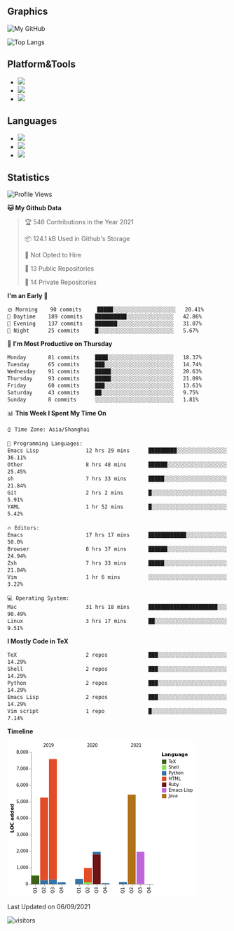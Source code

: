 ## Graphics

![My GitHub](https://github-readme-stats.vercel.app/api?username=SteamedFish&count_private=true&show_icons=true&theme=buefy&include_all_commits=false)

![Top Langs](https://github-readme-stats.vercel.app/api/top-langs/?username=SteamedFish&theme=buefy&hide=ruby&count_private=true&show_icons=true&layout=compact)

## Platform&Tools

* [![](https://img.shields.io/badge/ArchLinux--purple?style=flat-square&logo=ArchLinux)](https://www.archlinux.org/)
* [![](https://img.shields.io/badge/Gentoo-testing-purple?style=flat-square&logo=Gentoo)](https://www.gentoo.org/)
* [![](https://img.shields.io/badge/Doom%20Emacs-28-blue?style=flat-square&logo=Gnu%20emacs&logoColor=white)](https://www.gnu.org/software/emacs/)

## Languages

* [![](https://img.shields.io/badge/-Python-3776AB?style=flat-square&logo=python&logoColor=white)](https://www.python.org/)
* [![](https://img.shields.io/badge/-Bash-00ADD8?style=flat-square&logo=Gnu-bash&logoColor=white)](https://www.gnu.org/software/bash/)
* [![](https://img.shields.io/badge/-Go-00ADD8?style=flat-square&logo=go&logoColor=white)](https://golang.org/)

## Statistics

<!--START_SECTION:waka-->
![Profile Views](http://img.shields.io/badge/Profile%20Views-14-blue)

**🐱 My Github Data** 

> 🏆 546 Contributions in the Year 2021
 > 
> 📦 124.1 kB Used in Github's Storage 
 > 
> 🚫 Not Opted to Hire
 > 
> 📜 13 Public Repositories 
 > 
> 🔑 14 Private Repositories  
 > 
**I'm an Early 🐤** 

```text
🌞 Morning    90 commits     █████░░░░░░░░░░░░░░░░░░░░   20.41% 
🌆 Daytime    189 commits    ██████████░░░░░░░░░░░░░░░   42.86% 
🌃 Evening    137 commits    ███████░░░░░░░░░░░░░░░░░░   31.07% 
🌙 Night      25 commits     █░░░░░░░░░░░░░░░░░░░░░░░░   5.67%

```
📅 **I'm Most Productive on Thursday** 

```text
Monday       81 commits     ████░░░░░░░░░░░░░░░░░░░░░   18.37% 
Tuesday      65 commits     ███░░░░░░░░░░░░░░░░░░░░░░   14.74% 
Wednesday    91 commits     █████░░░░░░░░░░░░░░░░░░░░   20.63% 
Thursday     93 commits     █████░░░░░░░░░░░░░░░░░░░░   21.09% 
Friday       60 commits     ███░░░░░░░░░░░░░░░░░░░░░░   13.61% 
Saturday     43 commits     ██░░░░░░░░░░░░░░░░░░░░░░░   9.75% 
Sunday       8 commits      ░░░░░░░░░░░░░░░░░░░░░░░░░   1.81%

```


📊 **This Week I Spent My Time On** 

```text
⌚︎ Time Zone: Asia/Shanghai

💬 Programming Languages: 
Emacs Lisp               12 hrs 29 mins      █████████░░░░░░░░░░░░░░░░   36.11% 
Other                    8 hrs 48 mins       ██████░░░░░░░░░░░░░░░░░░░   25.45% 
sh                       7 hrs 33 mins       █████░░░░░░░░░░░░░░░░░░░░   21.84% 
Git                      2 hrs 2 mins        █░░░░░░░░░░░░░░░░░░░░░░░░   5.91% 
YAML                     1 hr 52 mins        █░░░░░░░░░░░░░░░░░░░░░░░░   5.42%

🔥 Editors: 
Emacs                    17 hrs 17 mins      ████████████░░░░░░░░░░░░░   50.0% 
Browser                  8 hrs 37 mins       ██████░░░░░░░░░░░░░░░░░░░   24.94% 
Zsh                      7 hrs 33 mins       █████░░░░░░░░░░░░░░░░░░░░   21.84% 
Vim                      1 hr 6 mins         ░░░░░░░░░░░░░░░░░░░░░░░░░   3.22%

💻 Operating System: 
Mac                      31 hrs 18 mins      ██████████████████████░░░   90.49% 
Linux                    3 hrs 17 mins       ██░░░░░░░░░░░░░░░░░░░░░░░   9.51%

```

**I Mostly Code in TeX** 

```text
TeX                      2 repos             ███░░░░░░░░░░░░░░░░░░░░░░   14.29% 
Shell                    2 repos             ███░░░░░░░░░░░░░░░░░░░░░░   14.29% 
Python                   2 repos             ███░░░░░░░░░░░░░░░░░░░░░░   14.29% 
Emacs Lisp               2 repos             ███░░░░░░░░░░░░░░░░░░░░░░   14.29% 
Vim script               1 repo              █░░░░░░░░░░░░░░░░░░░░░░░░   7.14%

```


**Timeline**

![Chart not found](https://raw.githubusercontent.com/SteamedFish/SteamedFish/master/charts/bar_graph.png) 


 Last Updated on 06/09/2021
<!--END_SECTION:waka-->

![visitors](https://visitor-badge.laobi.icu/badge?page_id=SteamedFish.SteamedFish)
